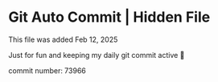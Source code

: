 # Git Auto Commit | Hidden File

This file was added Feb 12, 2025

Just for fun and keeping my daily git commit active 🤪

commit number: 73966
